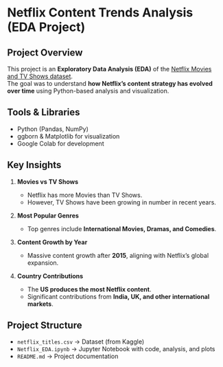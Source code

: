 # Netflix Content Trends Analysis (EDA Project)

## Project Overview
This project is an **Exploratory Data Analysis (EDA)** of the [Netflix Movies and TV Shows dataset](https://www.kaggle.com/datasets/shivamb/netflix-shows).  
The goal was to understand **how Netflix’s content strategy has evolved over time** using Python-based analysis and visualization.

## Tools & Libraries
- Python (Pandas, NumPy)
- ggborn & Matplotlib for visualization
- Google Colab for development

## Key Insights
1. **Movies vs TV Shows**
   - Netflix has more Movies than TV Shows.
   - However, TV Shows have been growing in number in recent years.

2. **Most Popular Genres**
   - Top genres include **International Movies, Dramas, and Comedies**.

3. **Content Growth by Year**
   - Massive content growth after **2015**, aligning with Netflix’s global expansion.

4. **Country Contributions**
   - The **US produces the most Netflix content**.
   - Significant contributions from **India, UK, and other international markets**.

## Project Structure
- `netflix_titles.csv` → Dataset (from Kaggle)
- `Netflix_EDA.ipynb` → Jupyter Notebook with code, analysis, and plots
- `README.md` → Project documentation
